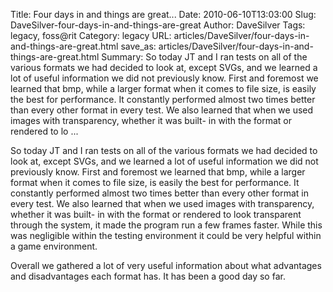 Title: Four days in and things are great...
Date: 2010-06-10T13:03:00
Slug: DaveSilver-four-days-in-and-things-are-great
Author: DaveSilver
Tags: legacy, foss@rit
Category: legacy
URL: articles/DaveSilver/four-days-in-and-things-are-great.html
save_as: articles/DaveSilver/four-days-in-and-things-are-great.html
Summary: So today JT and I ran tests on all of the various formats we had decided to look at, except SVGs, and we learned a lot of useful information we did not previously know. First and foremost we learned that bmp, while a larger format when it comes to file size, is easily the best for performance. It constantly performed almost two times better than every other format in every test. We also learned that when we used images with transparency, whether it was built- in with the format or rendered to lo ... 

So today JT and I ran tests on all of the various formats we had decided to
look at, except SVGs, and we learned a lot of useful information we did not
previously know. First and foremost we learned that bmp, while a larger format
when it comes to file size, is easily the best for performance. It constantly
performed almost two times better than every other format in every test. We
also learned that when we used images with transparency, whether it was built-
in with the format or rendered to look transparent through the system, it made
the program run a few frames faster. While this was negligible within the
testing environment it could be very helpful within a game environment.

Overall we gathered a lot of very useful information about what advantages and
disadvantages each format has. It has been a good day so far.

